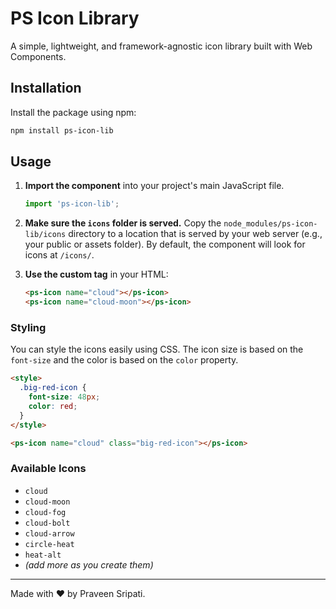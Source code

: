 # PS Icon Library

A simple, lightweight, and framework-agnostic icon library built with Web Components.

## Installation

Install the package using npm:

```bash
npm install ps-icon-lib
```

## Usage

1.  **Import the component** into your project's main JavaScript file.

    ```javascript
    import 'ps-icon-lib';
    ```

2.  **Make sure the `icons` folder is served.** Copy the `node_modules/ps-icon-lib/icons` directory to a location that is served by your web server (e.g., your public or assets folder). By default, the component will look for icons at `/icons/`.

3.  **Use the custom tag** in your HTML:

    ```html
    <ps-icon name="cloud"></ps-icon>
    <ps-icon name="cloud-moon"></ps-icon>
    ```

### Styling

You can style the icons easily using CSS. The icon size is based on the `font-size` and the color is based on the `color` property.

```html
<style>
  .big-red-icon {
    font-size: 48px;
    color: red;
  }
</style>

<ps-icon name="cloud" class="big-red-icon"></ps-icon>
```

### Available Icons

* `cloud`
* `cloud-moon`
* `cloud-fog`
* `cloud-bolt`
* `cloud-arrow`
* `circle-heat`
* `heat-alt`
* *(add more as you create them)*

---
Made with ❤️ by Praveen Sripati.
